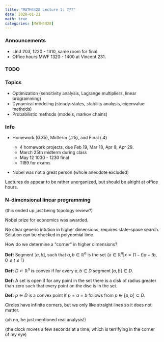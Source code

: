 ```yaml
---
title: "MATH4428 Lecture 1: ???"
date: 2020-01-21
math: true 
categories: [MATH4428]
---
```


### Announcements

- Lind 203, 1220 - 1310, same room for final.
- Office hours MWF 1320 - 1400 at Vincent 231.

### TODO

### Topics

- Optimization (sensitivity analysis, Lagrange multipliers, linear programming)
- Dynamical modeling (steady-states, stability analysis, eigenvalue methods)
- Probabilistic methods (models, markov chains)

### Info

- Homework (0.35), Midterm (.25), and Final (.4) 
    - 4 homework projects, due Feb 19, Mar 18, Apr 8, Apr 29.
    - March 25th midterm during class
    - May 12 1030 - 1230 final
    - TI89 for exams

- Nobel was not a great person (whole anecdote excluded)


Lectures do appear to be rather unorganized, but should be alright at office hours.

### N-dimensional linear programming

(this ended up just being topology review?)

Nobel prize for economics was awarded.

No clear generic intution in higher dimensions, requires state-space search. Solution can be checked in polynomial time.

How do we determine a "corner" in higher dimensions?

**Def:** Segment $[a,b]$, such that $a, b\in\mathbb{R}^n$ is the set $\{x\in\mathbb{R}^n \vert x = (1-t)a+tb, 0\leq t\leq 1\}$

**Def:** $D\subset \mathbb{R}^n$ is convex if for every $a,b\in D$ segment $[a,b]\in D$.

**Def:** A set is open if for any point in the set there is a disk of radius greater than zero such that every point on the disc is in the set.

**Def:** $p\in D$ is a convex point if $p=a=b$ follows from $p\in[a,b]\subset D$.

Circles have infinite corners, but we only like straight lines so it does not matter.

(oh no, he just mentioned real analysis!)

(the clock moves a few seconds at a time, which is terrifying in the corner of my eye)
